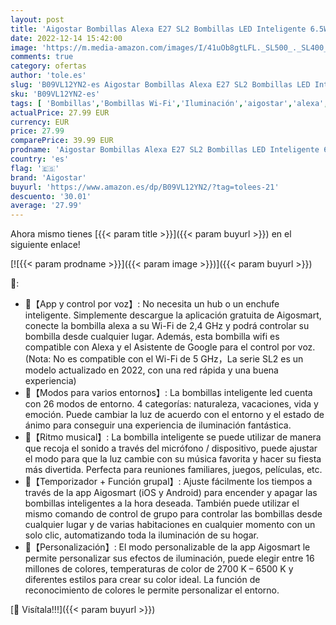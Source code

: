 ```yaml
---
layout: post
title: 'Aigostar Bombillas Alexa E27 SL2 Bombillas LED Inteligente 6.5W Bombilla Wifi RGB & 2700K-6500K Regulable  Sincronización con la música  Conexión rápida  compatible con Alexa y Google Home  6 pack'
date: 2022-12-14 15:42:00
image: 'https://m.media-amazon.com/images/I/41uOb8gtLFL._SL500_._SL400_.jpg'
comments: true
category: ofertas
author: 'tole.es'
slug: 'B09VL12YN2-es Aigostar Bombillas Alexa E27 SL2 Bombillas LED Inteligente...'
sku: 'B09VL12YN2-es'
tags: [ 'Bombillas','Bombillas Wi-Fi','Iluminación','aigostar','alexa','google','home','🇪🇸', ]
actualPrice: 27.99 EUR
currency: EUR
price: 27.99
comparePrice: 39.99 EUR
prodname: 'Aigostar Bombillas Alexa E27 SL2 Bombillas LED Inteligente 6.5W Bombilla Wifi RGB & 2700K-6500K Regulable  Sincronización con la música  Conexión rápida  compatible con Alexa y Google Home  6 pack'
country: 'es'
flag: '🇪🇸'
brand: 'Aigostar'
buyurl: 'https://www.amazon.es/dp/B09VL12YN2/?tag=tolees-21'
descuento: '30.01'
average: '27.99'
---
```


Ahora mismo tienes [{{< param title >}}]({{< param buyurl >}}) en el siguiente enlace!

[![{{< param prodname >}}]({{< param image >}})]({{< param buyurl >}})

🔎:

- 📱【App y control por voz】: No necesita un hub o un enchufe inteligente. Simplemente descargue la aplicación gratuita de Aigosmart, conecte la bombilla alexa a su Wi-Fi de 2,4 GHz y podrá controlar su bombilla desde cualquier lugar. Además, esta bombilla wifi es compatible con Alexa y el Asistente de Google para el control por voz. (Nota: No es compatible con el Wi-Fi de 5 GHz，La serie SL2 es un modelo actualizado en 2022, con una red rápida y una buena experiencia)
- 📱【Modos para varios entornos】: La bombillas inteligente led cuenta con 26 modos de entorno. 4 categorías: naturaleza, vacaciones, vida y emoción. Puede cambiar la luz de acuerdo con el entorno y el estado de ánimo para conseguir una experiencia de iluminación fantástica.
- 📱【Ritmo musical】: La bombilla inteligente se puede utilizar de manera que recoja el sonido a través del micrófono / dispositivo, puede ajustar el modo para que la luz cambie con su música favorita y hacer su fiesta más divertida. Perfecta para reuniones familiares, juegos, películas, etc.
- 📱【Temporizador + Función grupal】: Ajuste fácilmente los tiempos a través de la app Aigosmart (iOS y Android) para encender y apagar las bombillas inteligentes a la hora deseada. También puede utilizar el mismo comando de control de grupo para controlar las bombillas desde cualquier lugar y de varias habitaciones en cualquier momento con un solo clic, automatizando toda la iluminación de su hogar.
- 📱【Personalización】: El modo personalizable de la app Aigosmart le permite personalizar sus efectos de iluminación, puede elegir entre 16 millones de colores, temperaturas de color de 2700 K – 6500 K y diferentes estilos para crear su color ideal. La función de reconocimiento de colores le permite personalizar el entorno.

[🛒 Visítala!!!]({{< param buyurl >}})
